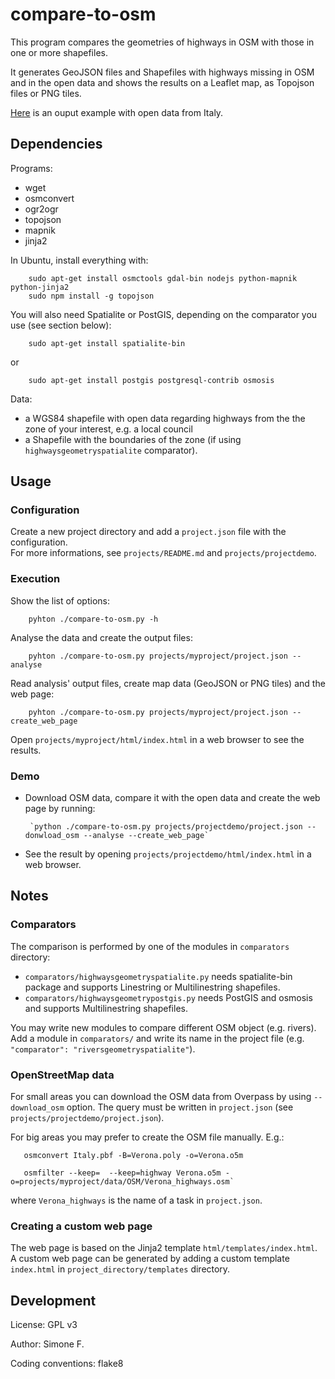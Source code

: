 # compare-to-osm

This program compares the geometries of highways in OSM with those in one or more shapefiles.

It generates GeoJSON files and Shapefiles with highways missing in OSM and in the open data and shows the results on a Leaflet map, as Topojson files or PNG tiles.

[Here](https://dl.dropboxusercontent.com/u/41550819/OSM/compare-to-osm/index.html) is an ouput example with open data from Italy.

## Dependencies
Programs:

* wget
* osmconvert
* ogr2ogr
* topojson
* mapnik
* jinja2

In Ubuntu, install everything with:

        sudo apt-get install osmctools gdal-bin nodejs python-mapnik python-jinja2
        sudo npm install -g topojson

You will also need Spatialite or PostGIS, depending on the comparator you use (see section below):

        sudo apt-get install spatialite-bin

or

        sudo apt-get install postgis postgresql-contrib osmosis

Data:

* a WGS84 shapefile with open data regarding highways from the the zone of your interest, e.g. a local council
* a Shapefile with the boundaries of the zone (if using `highwaysgeometryspatialite` comparator).

## Usage
### Configuration
Create a new project directory and add a `project.json` file with the configuration.<br>For more informations, see `projects/README.md` and `projects/projectdemo`.

### Execution
Show the list of options:

        pyhton ./compare-to-osm.py -h

Analyse the data and create the output files:

        pyhton ./compare-to-osm.py projects/myproject/project.json --analyse

Read analysis' output files, create map data (GeoJSON or PNG tiles) and the web page:

        pyhton ./compare-to-osm.py projects/myproject/project.json --create_web_page

Open `projects/myproject/html/index.html` in a web browser to see the results.

### Demo
* Download OSM data, compare it with the open data and create the web page by running:

       `python ./compare-to-osm.py projects/projectdemo/project.json --donwload_osm --analyse --create_web_page`

* See the result by opening `projects/projectdemo/html/index.html` in a web browser.

## Notes

### Comparators
The comparison is performed by one of the modules in `comparators` directory:

* `comparators/highwaysgeometryspatialite.py` needs spatialite-bin package and supports Linestring or Multilinestring shapefiles.
* `comparators/highwaysgeometrypostgis.py` needs PostGIS and osmosis and supports Multilinestring shapefiles.

You may write new modules to compare different OSM object (e.g. rivers). Add a module in `comparators/` and write its name in the project file (e.g. `"comparator": "riversgeometryspatialite"`).

### OpenStreetMap data
For small areas you can download the OSM data from Overpass by using `--download_osm` option. The query must be written in `project.json` (see `projects/projectdemo/project.json`).

For big areas you may prefer to create the OSM file manually. E.g.:

       osmconvert Italy.pbf -B=Verona.poly -o=Verona.o5m

       osmfilter --keep=  --keep=highway Verona.o5m -o=projects/myproject/data/OSM/Verona_highways.osm`

where `Verona_highways` is the name of a task in `project.json`.

### Creating a custom web page
The web page is based on the Jinja2 template `html/templates/index.html`. A custom web page can be generated by adding a custom template `index.html` in `project_directory/templates` directory.

## Development
License: GPL v3

Author: Simone F.

Coding conventions: flake8
